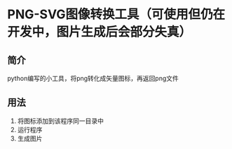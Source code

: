# PNG-SVG图像转换工具（可使用但仍在开发中，图片生成后会部分失真）

## 简介
python编写的小工具，将png转化成矢量图标，再返回png文件

## 用法
1. 将图标添加到该程序同一目录中
2. 运行程序
3. 生成图片
